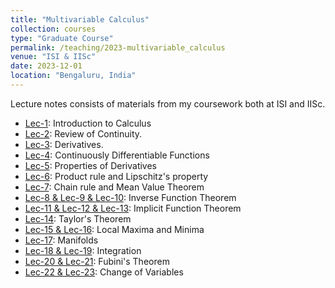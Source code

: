 ```yaml
---
title: "Multivariable Calculus"
collection: courses
type: "Graduate Course"
permalink: /teaching/2023-multivariable_calculus
venue: "ISI & IISc"
date: 2023-12-01
location: "Bengaluru, India"
---
```


Lecture notes consists of materials from my coursework both at ISI and IISc.

- [Lec-1](https://drive.google.com/drive/folders/1rLwkS8mkyZn6ScLWwF-5rkKP4wv-LbmX): Introduction to Calculus
- [Lec-2](https://drive.google.com/drive/folders/1rLwkS8mkyZn6ScLWwF-5rkKP4wv-LbmX): Review of Continuity.
- [Lec-3](https://drive.google.com/drive/folders/1rLwkS8mkyZn6ScLWwF-5rkKP4wv-LbmX): Derivatives.
- [Lec-4](https://drive.google.com/drive/folders/1rLwkS8mkyZn6ScLWwF-5rkKP4wv-LbmX): Continuously Differentiable Functions
- [Lec-5](https://drive.google.com/drive/folders/1rLwkS8mkyZn6ScLWwF-5rkKP4wv-LbmX): Properties of Derivatives
- [Lec-6](https://drive.google.com/drive/folders/1rLwkS8mkyZn6ScLWwF-5rkKP4wv-LbmX): Product rule and Lipschitz's property
- [Lec-7](https://drive.google.com/drive/folders/1rLwkS8mkyZn6ScLWwF-5rkKP4wv-LbmX): Chain rule and Mean Value Theorem
- [Lec-8 & Lec-9 & Lec-10](https://drive.google.com/drive/folders/1rLwkS8mkyZn6ScLWwF-5rkKP4wv-LbmX): Inverse Function Theorem
- [Lec-11 & Lec-12 & Lec-13](https://drive.google.com/drive/folders/1rLwkS8mkyZn6ScLWwF-5rkKP4wv-LbmX): Implicit Function Theorem
- [Lec-14](https://drive.google.com/drive/folders/1rLwkS8mkyZn6ScLWwF-5rkKP4wv-LbmX): Taylor's Theorem
- [Lec-15 & Lec-16](https://drive.google.com/drive/folders/1rLwkS8mkyZn6ScLWwF-5rkKP4wv-LbmX): Local Maxima and Minima
- [Lec-17](https://drive.google.com/drive/folders/1rLwkS8mkyZn6ScLWwF-5rkKP4wv-LbmX): Manifolds
- [Lec-18 & Lec-19](https://drive.google.com/drive/folders/1rLwkS8mkyZn6ScLWwF-5rkKP4wv-LbmX): Integration
- [Lec-20 & Lec-21](https://drive.google.com/drive/folders/1rLwkS8mkyZn6ScLWwF-5rkKP4wv-LbmX): Fubini's Theorem
- [Lec-22 & Lec-23](https://drive.google.com/drive/folders/1rLwkS8mkyZn6ScLWwF-5rkKP4wv-LbmX): Change of Variables
